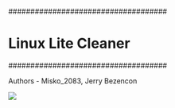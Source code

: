 ####################################
# Linux Lite Cleaner #
####################################

Authors - Misko_2083, Jerry Bezencon

![](https://i.imgur.com/04x3fox.png)

